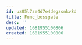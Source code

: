 ```yaml
---
id: uz05l7ze4d7e4degzsnkv8d
title: Func_bossgate
desc: ''
updated: 1681955100806
created: 1681955100806
---
```

